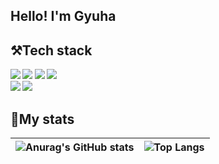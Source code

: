 <h2>Hello! I'm Gyuha</h2>
<h2>
   <b>⚒️Tech stack<b/>
</h2>
<div>
   <img src="https://img.shields.io/badge/HTML5-E34F26?style=flat&logo=HTML5&logoColor=white"/>
   <img src="https://img.shields.io/badge/CSS3-1572B6?styleflat&logo=Css3&logoColor=white"/>
   <img src="https://img.shields.io/badge/JavaScript-F7DF1E?style=flat&logo=JavaScript&logoColor=white"/>
   <img src="https://img.shields.io/badge/TypeScript-3178C6?style=flat&logo=TypeScript&logoColor=white"/>
</div>
<div>
   <img src="https://img.shields.io/badge/React-61DAFB?style=flate&logo=React&logoColor=white"/>
   <img src="https://img.shields.io/badge/Next.js-000000?style=flat&logo=Next.js&logoColor=white"/>
</div>

<h2>
   <b>🎢My stats</b>
</h2>
<div>
	
|![Anurag's GitHub stats](https://github-readme-stats.vercel.app/api?username=applely25&show_icons=true&theme=vue)|![Top Langs](https://github-readme-stats.vercel.app/api/top-langs/?username=applely25&layout=compact&theme=vue)|
|---|---|
</div>

<!--
<h2>
   <b>📝Blog</b>
</h2>

<div>
	
![Velog GitHub stats](https://velog-github-badge.vercel.app/badge/kimgyuha)

</div>
-->
